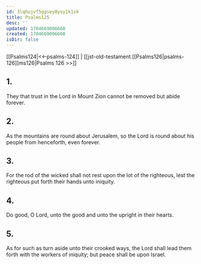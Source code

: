 ```yaml
---
id: 3lqhujvf5ggsey8ysy1k1sk
title: Psalms125
desc: ''
updated: 1704669006668
created: 1704669006668
isDir: false
---
```

[[Psalms124|<<-psalms-124]] | [[jst-old-testament.[[Psalms126|psalms-126]]ms126|Psalms 126 >>]]
## 1.
They that trust in the Lord in Mount Zion cannot be removed but abide forever.
## 2.
As the mountains are round about Jerusalem, so the Lord is round about his people from henceforth, even forever.
## 3.
For the rod of the wicked shall not rest upon the lot of the righteous, lest the righteous put forth their hands unto iniquity.
## 4.
Do good, O Lord, unto the good and unto the upright in their hearts.
## 5.
As for such as turn aside unto their crooked ways, the Lord shall lead them forth with the workers of iniquity; but peace shall be upon Israel.

